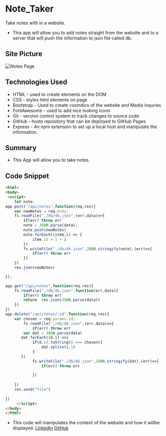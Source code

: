 # Note_Taker
Take notes with in a website.
- This app will allow you to add notes straight from the website and to a server that will push the information to json file called db. 
## Site Picture
![ Notes Page]()


## Technologies Used
- HTML - used to create elements on the DOM
- CSS - styles html elements on page
- Bootstrap - Used to create cosmitics of the website and Media inquries
- FontAwesome - used to add nice looking icons 
- Git - version control system to track changes to source code
- GitHub - hosts repository that can be deployed to GitHub Pages
- Express - An npm extension to set up a local host and manipulate the information.

## Summary 
- This App will allow you to take notes.
## Code Snippet
```html
<html>
<body>
 <script>
    let note;
app.post("/api/notes",function(req,res){
    var newNotes = req.body;
    fs.readFile("./db/db.json",(err,data)=>{
        if(err) throw err
        note = JSON.parse(data);
        note.push(newNotes)
        note.forEach((item,i) => {
            item.id = 1 + i
        })
        fs.writeFile("./db/db.json",JSON.stringify(note),(err)=>{
            if(err) throw err
        })
    })
    res.json(newNotes)

});

app.get("/api/notes",function(req,res){
    fs.readFile("./db/db.json",function(err,data){
        if(err) throw err
        return  res.json(JSON.parse(data))
    })
})
app.delete("/api/notes/:id",function(req,res){
    var chosen = req.params.id;
        fs.readFile("./db/db.json",(err,data)=>{
            if(err) throw err
        var dat = JSON.parse(data)
       dat.forEach((d,i) =>{
            if(d.id.toString() === chosen){
                dat.splice(i,1)
            }
       })
            fs.writeFile("./db/db.json",JSON.stringify(dat),(err)=>{
                if(err) throw err
                
            })
        
    })
    res.send("file")
        
})
     </script>
</body>
</html>
```
- This code will manipulates the content of the website and how it willbe displayed.
[LinkedIn](linkedin.com/in/andres-felipe-jimenez-ferreira-b67a35192)
[GitHub](https://github.com/AndresF97)
